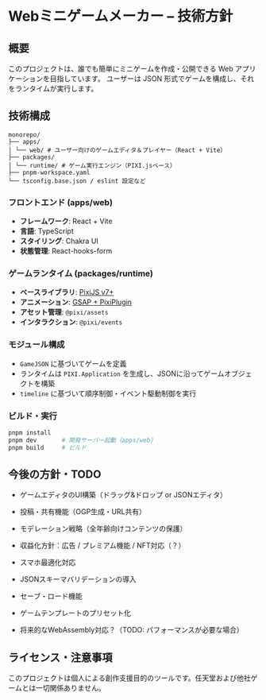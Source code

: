 # Webミニゲームメーカー – 技術方針

## 概要

このプロジェクトは、誰でも簡単にミニゲームを作成・公開できる Web アプリケーションを目指しています。
ユーザーは JSON 形式でゲームを構成し、それをランタイムが実行します。

## 技術構成

```
monorepo/
├── apps/
│ └── web/ # ユーザー向けのゲームエディタ＆プレイヤー（React + Vite）
├── packages/
│ └── runtime/ # ゲーム実行エンジン（PIXI.jsベース）
├── pnpm-workspace.yaml
└── tsconfig.base.json / eslint 設定など
```

### フロントエンド (apps/web)

* **フレームワーク**: React + Vite
* **言語**: TypeScript
* **スタイリング**: Chakra UI
* **状態管理**: React-hooks-form

### ゲームランタイム (packages/runtime)

* **ベースライブラリ**: [PixiJS v7+](https://pixijs.com/)
* **アニメーション**: [GSAP + PixiPlugin](https://greensock.com/docs/v3/Plugins/PixiPlugin)
* **アセット管理**: `@pixi/assets`
* **インタラクション**: `@pixi/events`

### モジュール構成

* `GameJSON` に基づいてゲームを定義
* ランタイムは `PIXI.Application` を生成し、JSONに沿ってゲームオブジェクトを構築
* `timeline` に基づいて順序制御・イベント駆動制御を実行

### ビルド・実行

```bash
pnpm install
pnpm dev       # 開発サーバー起動（apps/web）
pnpm build     # ビルド
```

## 今後の方針・TODO

* ゲームエディタのUI構築（ドラッグ&ドロップ or JSONエディタ）

* 投稿・共有機能（OGP生成・URL共有）

* モデレーション戦略（全年齢向けコンテンツの保護）

* 収益化方針：広告 / プレミアム機能 / NFT対応（？）

* スマホ最適化対応

* JSONスキーマバリデーションの導入

* セーブ・ロード機能

* ゲームテンプレートのプリセット化

* 将来的なWebAssembly対応？（TODO: パフォーマンスが必要な場合）

## ライセンス・注意事項

このプロジェクトは個人による創作支援目的のツールです。任天堂および他社ゲームとは一切関係ありません。

